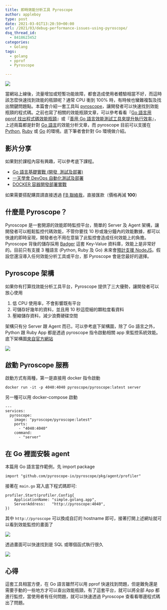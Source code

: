 ```yaml
---
title: 即時效能分析工具 Pyroscope
author: appleboy
type: post
date: 2021-03-01T13:20:59+00:00
url: /2021/03/debug-performance-issues-using-pyroscope/
dsq_thread_id:
  - 8418623452
categories:
  - Golang
tags:
  - golang
  - pprof
  - Pyroscope

---
```

![][1]

當網站上線後，流量增加或短暫功能故障，都會造成使用者體驗相當不好，而這時該怎麼快速找到效能的瓶頸呢？通常 CPU 衝到 100% 時，有時候也蠻難複製及找出關鍵問題點。本篇會介紹一套工具叫 [pyroscope][2]，讓開發者可以快速找到效能瓶頸的程式碼。之前也寫了相關的效能瓶頸文章，可以參考看看『[Go 語言用 pprof 找出程式碼效能瓶頸][3]』或『[善用 Go 語言效能測試工具來提升執行效率][4]』，上述兩篇都是針對 [Go 語言][5]的效能分析文章，而 pyroscope 目前可以支援在 [Python][6], [Ruby][7] 或 [Go][5] 的環境。底下筆者會針對 Go 環境做介紹。

<!--more-->

## 影片分享

如果對於課程內容有興趣，可以參考底下課程。

  * [Go 語言基礎實戰 (開發, 測試及部署)][8]
  * [一天學會 DevOps 自動化測試及部署][9]
  * [DOCKER 容器開發部署實戰][10]

如果需要搭配購買請直接透過 [FB 聯絡我][11]，直接匯款（價格再減 **100**）

## 什麼是 Pyroscope？

Pyroscope 是一套開源的效能即時監控平台，簡單的 Server 及 Agent 架構，讓開發者可以輕鬆監控代碼效能，不管你要找 10 秒或幾分鐘內的效能數據，都可以快速的即時呈現，開發者也不用在意裝了此監控會造成任何效能上的負擔。Pyroscope 背後的儲存採用 [Badger][12] 這套 Key-Value 資料庫，效能上是非常好的。目前只有支援 3 種語言 (Python, Ruby 及 Go) 未來會[預計支援 NodeJS][13]。假設您還沒導入任何效能分析工具或平台，那 Pyroscope 會是您最好的選擇。

## Pyroscope 架構

如果你有打算找效能分析工具平台，Pyroscope 提供了三大優勢，讓開發者可以放心使用

  1. 低 CPU 使用率，不會影響既有平台
  2. 可儲存好幾年的資料，並且用 10 秒這麼細的顆粒度看資料
  3. 壓縮儲存資料，減少浪費硬碟空間

架構只有分 Server 跟 Agent 而已，可以參考底下架構圖，除了 Go 語言之外，Python 跟 Ruby App 都是透過 pyroscope 指令啟動相關 app 來監控系統效能。底下架構圖[來自官方網站][14]

![][1] 

## 啟動 Pyroscope 服務

啟動方式有兩種，第一是直接用 docker 指令啟動

<pre><code class="language-sh">docker run -it -p 4040:4040 pyroscope/pyroscope:latest server</code></pre>

另一種可以用 docker-compose 啟動

<pre><code class="language-yaml">---
services:
  pyroscope:
    image: "pyroscope/pyroscope:latest"
    ports:
      - "4040:4040"
    command:
      - "server"</code></pre>

## 在 Go 裡面安裝 agent

本篇用 Go 語言當作範例，先 import package

<pre><code class="language-go">import "github.com/pyroscope-io/pyroscope/pkg/agent/profiler"</code></pre>

接著在 `main.go` 寫入底下程式碼即可:

<pre><code class="language-go">profiler.Start(profiler.Config{
    ApplicationName: "simple.golang.app",
    ServerAddress:   "http://pyroscope:4040",
})</code></pre>

其中 `http://pyroscope` 可以換成自訂的 hostname 即可，接著打開上述網址就可以看到效能監控的畫面了

![][15] 

透過畫面可以快速找到是 SQL 或哪個函式執行很久

![][16] 

## 心得

這套工具相當方便，在 Go 語言雖然可以用 pprof 快速找到問題，但是難免還是需要手動的一些地方才可以查出效能瓶頸，有了這套平台，就可以將全部 App 都進行監控，當使用者有任何問題，就可以快速透過 Pyroscope 查看看哪邊程式碼出了問題。

 [1]: https://lh3.googleusercontent.com/PIRK3Qj4WiToHgB0QDDf6fMHZxDmEswjWJdTIfVJ8xY7UtSau5C0mosjALev5qbJMflIfrIWsC3bPjjxHRRWQNAiFZSCLbVlin-r1-ICV-lOnopbnpRj4BiMKJnTbslpdo-n3CS2zbQ=w1920-h1080
 [2]: https://pyroscope.io/
 [3]: https://blog.wu-boy.com/2020/06/golang-benchmark-pprof/
 [4]: https://blog.wu-boy.com/2020/11/improve-parser-performance-using-go-benchmark-tool/
 [5]: https://golang.org
 [6]: https://www.python.org/
 [7]: https://www.ruby-lang.org/en/
 [8]: https://www.udemy.com/course/golang-fight/?couponCode=202102
 [9]: https://www.udemy.com/course/devops-oneday/?couponCode=202103
 [10]: https://www.udemy.com/course/docker-practice/?couponCode=202103
 [11]: http://facebook.com/appleboy46
 [12]: https://github.com/dgraph-io/badger
 [13]: https://github.com/pyroscope-io/pyroscope/issues/8
 [14]: https://pyroscope.io/docs/how-pyroscope-works
 [15]: https://lh3.googleusercontent.com/8B47gH8UdtdkP-d2nFv-kYx113Bc0r0hQ3YkPL1WJSSmqBv10J7oOXznVXOUSpj-Bd0MWCFvzw8XXhX3mEUMr8sc7ZkPQKC740ASwYAxotFDt5siStTCJXpPEcswIxTTHPA_M6uj4y4=w1920-h1080
 [16]: https://lh3.googleusercontent.com/E117n5ulSa3Iuxp_I1b-1hMjiFWx-r83xHIZ0cUHw4SDCd7MR8-VgU8FSVmXnWsetL8LZroMv016c_Llr9H3GD3gDdBtxUhKTaOD2_nqsgZD3iScy671dtDsF8Y5tmznBdYn_9sf_xU=w1920-h1080
